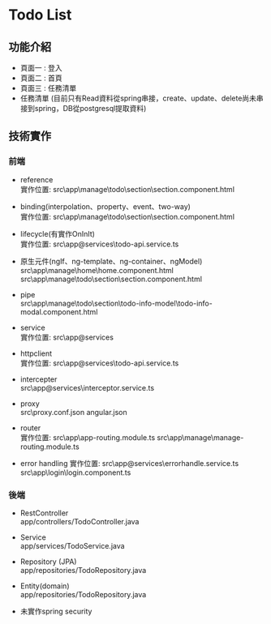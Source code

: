 # Todo List
## 功能介紹
* 頁面一 : 登入
* 頁面二 : 首頁
* 頁面三 : 任務清單
* 任務清單 (目前只有Read資料從spring串接，create、update、delete尚未串接到spring，DB從postgresql提取資料)

## 技術實作
### 前端
* reference <br>
實作位置: src\app\manage\todo\section\section.component.html

* binding(interpolation、property、event、two-way)<br>
實作位置: src\app\manage\todo\section\section.component.html

* lifecycle(有實作OnInIt)<br>
實作位置: src\app\@services\todo-api.service.ts

* 原生元件(ngIf、ng-template、ng-container、ngModel)<br>
src\app\manage\home\home.component.html
src\app\manage\todo\section\section.component.html

* pipe<br>
src\app\manage\todo\section\todo-info-model\todo-info-modal.component.html

* service<br>
實作位置: src\app\@services

* httpclient<br>
實作位置: src\app\@services\todo-api.service.ts

* intercepter<br>
src\app\@services\interceptor.service.ts

* proxy<br>
src\proxy.conf.json
angular.json

* router<br>
實作位置: src\app\app-routing.module.ts
src\app\manage\manage-routing.module.ts

* error handling
實作位置: src\app\@services\errorhandle.service.ts
src\app\login\login.component.ts

### 後端
* RestController<br>
app/controllers/TodoController.java

* Service<br>
app/services/TodoService.java

* Repository (JPA)<br>
app/repositories/TodoRepository.java

* Entity(domain)<br>
app/repositories/TodoRepository.java

* 未實作spring security

